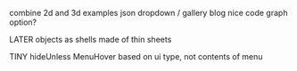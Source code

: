 
combine 2d and 3d
examples
	json 
	dropdown / gallery
blog
nice code
graph option?


LATER
objects as shells made of thin sheets


TINY
hideUnless
MenuHover based on ui type, not contents of menu